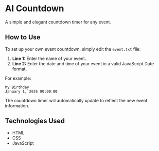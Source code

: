 # AI Countdown

A simple and elegant countdown timer for any event.

## How to Use

To set up your own event countdown, simply edit the `event.txt` file:

1.  **Line 1:** Enter the name of your event.
2.  **Line 2:** Enter the date and time of your event in a valid JavaScript Date format.

For example:

```
My Birthday
January 1, 2026 00:00:00
```

The countdown timer will automatically update to reflect the new event information.

## Technologies Used

*   HTML
*   CSS
*   JavaScript